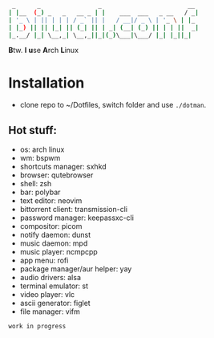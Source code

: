 ```bash
 _      _                _                        __
| |__  (_) _   _   __ _ | |    ___  ___   _ __   / _|
| '_ \ | || | | | / _` || |   / __|/ _ \ | '_ \ | |_
| |_) || || |_| || (_| || | _| (__| (_) || | | ||  _|
|_.__/ |_| \__,_| \__,_||_|(_)\___|\___/ |_| |_||_|
```
**B**tw. **I** **u**se **A**rch **L**inux

# Installation
* clone repo to ~/Dotfiles, switch folder and use `./dotman`.

## Hot stuff:

* os: arch linux
* wm: bspwm
* shortcuts manager: sxhkd
* browser: qutebrowser
* shell: zsh
* bar: polybar
* text editor: neovim
* bittorrent client: transmission-cli
* password manager: keepassxc-cli
* compositor: picom
* notify daemon: dunst
* music daemon: mpd
* music player: ncmpcpp
* app menu: rofi
* package manager/aur helper: yay
* audio drivers: alsa
* terminal emulator: st
* video player: vlc
* ascii generator: figlet
* file manager: vifm

```
work in progress
```
